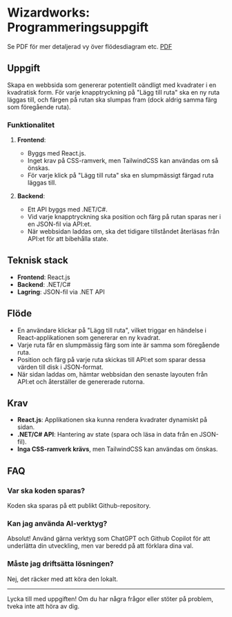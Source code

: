 # Wizardworks: Programmeringsuppgift

Se PDF för mer detaljerad vy över flödesdiagram etc. [PDF](https://github.com/Wizardworks-AB/programmeringsuppgift/blob/master/Wizardworks%20-%20programmeringsuppgift.pdf)

## Uppgift

Skapa en webbsida som genererar potentiellt oändligt med kvadrater i en kvadratisk form. För varje knapptryckning på "Lägg till ruta" ska en ny ruta läggas till, och färgen på rutan ska slumpas fram (dock aldrig samma färg som föregående ruta).

### Funktionalitet

1. **Frontend**:
    - Byggs med React.js.
    - Inget krav på CSS-ramverk, men TailwindCSS kan användas om så önskas.
    - För varje klick på "Lägg till ruta" ska en slumpmässigt färgad ruta läggas till.

2. **Backend**:
    - Ett API byggs med .NET/C#.
    - Vid varje knapptryckning ska position och färg på rutan sparas ner i en JSON-fil via API:et.
    - När webbsidan laddas om, ska det tidigare tillståndet återläsas från API:et för att bibehålla state.

## Teknisk stack

- **Frontend**: React.js
- **Backend**: .NET/C#
- **Lagring**: JSON-fil via .NET API

## Flöde

- En användare klickar på "Lägg till ruta", vilket triggar en händelse i React-applikationen som genererar en ny kvadrat.
- Varje ruta får en slumpmässig färg som inte är samma som föregående ruta.
- Position och färg på varje ruta skickas till API:et som sparar dessa värden till disk i JSON-format.
- När sidan laddas om, hämtar webbsidan den senaste layouten från API:et och återställer de genererade rutorna.

## Krav

- **React.js**: Applikationen ska kunna rendera kvadrater dynamiskt på sidan.
- **.NET/C# API**: Hantering av state (spara och läsa in data från en JSON-fil).
- **Inga CSS-ramverk krävs**, men TailwindCSS kan användas om önskas.

## FAQ

### Var ska koden sparas?
Koden ska sparas på ett publikt Github-repository.

### Kan jag använda AI-verktyg?
Absolut! Använd gärna verktyg som ChatGPT och Github Copilot för att underlätta din utveckling, men var beredd på att förklara dina val.

### Måste jag driftsätta lösningen?
Nej, det räcker med att köra den lokalt.

---

Lycka till med uppgiften! Om du har några frågor eller stöter på problem, tveka inte att höra av dig.
